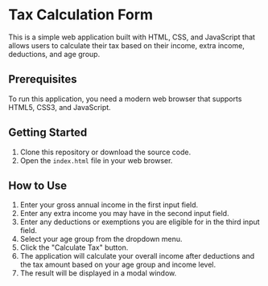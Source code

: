# Tax Calculation Form

This is a simple web application built with HTML, CSS, and JavaScript that allows users to calculate their tax based on their income, extra income, deductions, and age group.

## Prerequisites

To run this application, you need a modern web browser that supports HTML5, CSS3, and JavaScript.

## Getting Started

1. Clone this repository or download the source code.
2. Open the `index.html` file in your web browser.

## How to Use

1. Enter your gross annual income in the first input field.
2. Enter any extra income you may have in the second input field.
3. Enter any deductions or exemptions you are eligible for in the third input field.
4. Select your age group from the dropdown menu.
5. Click the "Calculate Tax" button.
6. The application will calculate your overall income after deductions and the tax amount based on your age group and income level.
7. The result will be displayed in a modal window.
